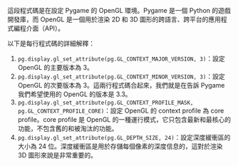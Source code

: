 這段程式碼是在設定 Pygame 的 OpenGL 環境。Pygame 是一個 Python 的遊戲開發庫，而 OpenGL 是一個用於渲染 2D 和 3D 圖形的跨語言、跨平台的應用程式編程介面（API）。

以下是每行程式碼的詳細解釋：

1. `pg.display.gl_set_attribute(pg.GL_CONTEXT_MAJOR_VERSION, 3)`：設定 OpenGL 的主要版本為 3。
2. `pg.display.gl_set_attribute(pg.GL_CONTEXT_MINOR_VERSION, 3)`：設定 OpenGL 的次要版本為 3。這兩行程式碼合起來，我們就是在告訴 Pygame 我們希望使用的 OpenGL 的版本是 3.3。
3. `pg.display.gl_set_attribute(pg.GL_CONTEXT_PROFILE_MASK, pg.GL_CONTEXT_PROFILE_CORE)`：設定 OpenGL 的 context profile 為 core profile。core profile 是 OpenGL 的一種運行模式，它只包含最新和最核心的功能，不包含舊的和被淘汰的功能。
4. `pg.display.gl_set_attribute(pg.GL_DEPTH_SIZE, 24)`：設定深度緩衝區的大小為 24 位。深度緩衝區是用於存儲每個像素的深度信息的，這對於渲染 3D 圖形來說是非常重要的。